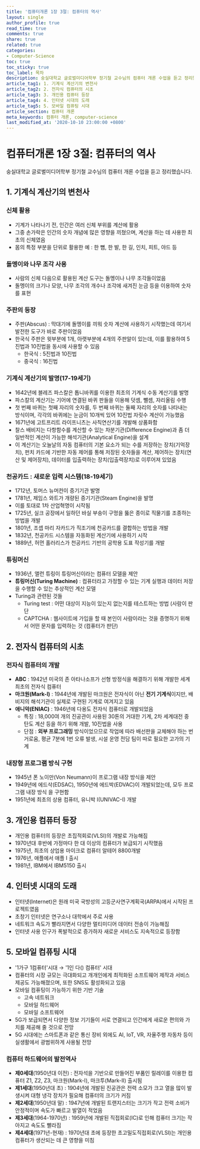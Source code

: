 ```yaml
---
title: '컴퓨터개론 1장 3절: 컴퓨터의 역사'
layout: single
author_profile: true
read_time: true
comments: true
share: true
related: true
categories:
- Computer-Science
toc: true
toc_sticky: true
toc_label: 목차
description: 숭실대학교 글로벌미디어학부 정기철 교수님의 컴퓨터 개론 수업을 듣고 정리했습니다.
article_tag1: 1. 기계식 계산기의 변천사
article_tag2: 2. 전자식 컴퓨터의 시초
article_tag3: 3. 개인용 컴퓨터 등장
article_tag4: 4. 인터넷 시대의 도래
article_tag5: 5. 모바일 컴퓨팅 시대
article_section: 컴퓨터 개론
meta_keywords: 컴퓨터 개론, computer-science
last_modified_at: '2020-10-10 23:00:00 +0800'
---
```


# 컴퓨터개론 1장 3절: 컴퓨터의 역사

숭실대학교 글로벌미디어학부 정기철 교수님의 컴퓨터 개론 수업을 듣고 정리했습니다.

## 1. 기계식 계산기의 변천사
### **신체 활용**
  - 기계가 나타나기 전, 인간은 여러 신체 부위를 계산에 활용
  - 그중 손가락은 인간의 숫자 개념에 많은 영향을 끼쳤으며, 계산을 하는 데 사용한 최초의 신체였음
  - 몸의 특정 부분을 단위로 활용한 예 : 한 뼘, 한 발, 한 길, 인치, 피트, 야드 등
### **돌멩이와 나무 조각 사용**
  - 사람의 신체 다음으로 활용된 계산 도구는 돌멩이나 나무 조각들이었음
  - 돌멩이의 크기나 모양, 나무 조각의 개수나 조각에 새겨진 눈금 등을 이용하여 숫자를 표현
### **주판의 등장**
  - 주판(Abscus) : 막대기에 돌멩이를 끼워 숫자 계산에 사용하기 시작했는데 여기서 발전한 도구가 바로 주판이었음
  - 한국식 주판은 윗부분에 1개, 아랫부분에 4개의 주판알이 있는데, 이를 활용하여 5진법과 10진법을 동시에 사용할 수 있음
    - 한국식 :  5진법과 10진법
    - 중국식 : 16진법
### **기계식 계산기의 발명(17-19세기)**
  - 1642년에 블레즈 파스칼은 톱니바퀴를 이용한 최초의 기계식 수동 계산기를 발명
  - 파스칼의 계산기는 기어에 연결된 바퀴 판들을 이용해 덧셈, 뺄셈, 자리올림 수행
  - 첫 번째 바퀴는 첫째 자리의 숫자를, 두 번째 바퀴는 둘째 자리의 숫자를 나타내는 방식이며, 각각의 바퀴에는 눈금이 10개씩 있어 10진법 자릿수 계산이 가능했음
  - 1671년에 고트프리트 라이프니츠는 사칙연산기를 개발해 상품화함
  - 찰스 배비지는 다항함수를 계산할 수 있는 차분기관(Difference Engine)과 좀 더 일반적인 계산이 가능한 해석기관(Analytical Engine)을 설계
  - 이 계산기는 오늘날의 자동 컴퓨터의 기본 요소가 되는 수를 저장하는 장치(기억장치), 펀치 카드에 기반한 자동 제어를 통해 저장된 숫자들을 계산, 제어하는 장치(연산 및 제어장치), 데이터를 입출력하는 장치(입출력장치)로 이루어져 있었음
### **천공카드 : 새로운 입력 시스템(18-19세기)**
  - 1712년, 토머스 뉴머컨이 증기기관 발명
  - 1781년, 제임스 와트가 개량된 증기기관(Steam Engine)을 발명
  - 이를 토대로 1차 산업혁명이 시작됨
  - 1725년, 실크 공장에서 일하던 바실 부숑이 구멍을 뚫은 종이로 직물기를 조종하는 방법을 개발
  - 1801년, 조셉 마리 자카드가 직조기에 천공카드를 결합하는 방법을 개발
  - 1832년, 천공카드 시스템을 자동화된 계산기에 사용하기 시작
  - 1889년, 허먼 홀러리스가 천공카드 기반의 공학용 도표 작성기를 개발
### **튜링머신**
  - 1936년, 앨런 튜링이 튜링머신이라는 컴퓨터 모델을 제안
  - **튜링머신(Turing Machine)** : 컴퓨터라고 가정할 수 있는 기계 실행과 데이터 저장을 수행할 수 있는 추상적인 계산 모델
  - Turing과 관련된 것들
    - Turing test : 어떤 대상이 지능이 있는지 없는지를 테스트하는 방법 (사람이 판단
    - CAPTCHA : 웹사이트에 가입을 할 때 본인이 사람이라는 것을 증명하기 위해서 어떤 문자를 입력하는 것 (컴퓨터가 판단)

## 2. 전자식 컴퓨터의 시초
### **전자식 컴퓨터의 개발**
  - **ABC** : 1942년 미국의 존 아타나소프가 선형 방정식을 해결하기 위해 개발한 세계 최초의 전자식 컴퓨터
  - **마크원(Mark-I)** : 1944년에 개발된 마크원은 전자식이 아닌 **전기 기계식**이지만, 배비지의 해석기관이 실제로 구현된 기계로 여겨지고 있음
  - **애니악(ENIAC)** : 1946년에 다용도 전자식 컴퓨터로 개발되었음
    - 특징 : 18,000여 개의 진공관이 사용된 30톤의 거대한 기계, 2차 세계대전 중 탄도 계산 등을 하기 위해 개발, 10진법을 사용
    - 단점 : **외부 프로그래밍** 방식이었으므로 작업에 따라 배선판을 교체해야 하는 번거로움, 평균 7분에 1번 오류 발생, 시설 운영 전담 팀이 따로 필요한 고가의 기계
### **내장형 프로그램 방식 구현**
  - 1945년 폰 노이만(Von Neumann)이 프로그램 내장 방식을 제안
  - 1949년에 에드삭(EDSAC), 1950년에 에드박(EDVAC)이 개발되었는데, 모두 프로그램 내장 방식 을 구현함
  - 1951년에 최초의 상용 컴퓨터, 유니박 I(UNIVAC-I) 개발

## 3. 개인용 컴퓨터 등장
- 개인용 컴퓨터의 등장은 초집적회로(VLSI)의 개발로 가능해짐
- 1970년대 후반에 가정마다 한 대 이상의 컴퓨터가 보급되기 시작했음
- 1975년, 최초의 상업용 마이크로 컴퓨터 알테어 8800개발
- 1976년, 애플에서 애플 I 출시
- 1981년, IBM에서 IBM5150 출시

## 4. 인터넷 시대의 도래
- 인터넷(Internet)은 원래 미국 국방성의 고등군사연구계획국(ARPA)에서 시작된 프로젝트였음
- 초창기 인터넷은 연구소나 대학에서 주로 사용
- 네트워크 속도가 빨라지면서 다양한 멀티미디어 데이터 전송이 가능해짐
- 인터넷 사용 인구가 폭발적으로 증가하자 새로운 서비스도 지속적으로 등장함

## 5. 모바일 컴퓨팅 시대
- '1가구 1컴퓨터'시대 → '1인 다() 컴퓨터' 시대
- 컴퓨터의 시장 규모는 극대화되고 개개인에게 최적화된 소프트웨어 제작과 서비스 제공도 가능해졌으며, 또한 SNS도 활성화되고 있음
- 모바일 컴퓨팅이 가능하기 위한 기반 기술
  - 고속 네트워크
  - 모바일 하드웨어
  - 모바일 소프트웨어
- 5G가 보급되면서 다양한 정보 기기들이 서로 연결되고 인간에게 새로운 편의와 가치를 제공해 줄 것으로 전망
- 5G 시대에는 스마트폰과 같은 통신 장비 외에도 AI, IoT, VR, 자율주행 자동차 등이 실생활에서 광범위하게 사용될 전망
### **컴퓨터 하드웨어의 발전역사**
  - **제0세대**(1950년대 이전) : 전자석을 기반으로 만들어진 부품인 릴레이를 이용한 컴퓨터 Z1, Z2, Z3, 마크원(Mark-I), 마크투(Mark-II) 출시됨
  - **제1세대**(1950년대 초) : 1904년에 개발된 진공관은 전력 소모가 크고 열을 많이 발생시켜 대형 냉각 장치가 필요해 컴퓨터의 크기가 커짐
  - **제2세대**(1950년대 말) : 1947년에 개발된 트랜지스터는 크기가 작고 전력 소비가 안정적이며 속도가 빠르고 발열이 적었음
  - **제3세대**(1964-1970년) : 1959년에 개발된 직접회로(IC)로 인해 컴퓨터 크기는 작아지고 속도도 빨라짐
  - **제4세대**(1971년-현재) : 1970년대 초에 등장한 초고밀도직접회로(VLSI)는 개인용 컴퓨터가 생산되는 데 큰 영향을 미침